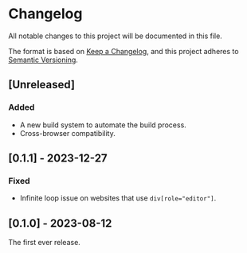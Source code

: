 # Changelog

All notable changes to this project will be documented in this file.

The format is based on [Keep a Changelog](https://keepachangelog.com/en/1.1.0/),
and this project adheres to [Semantic Versioning](https://semver.org/spec/v2.0.0.html).

## [Unreleased]

### Added

- A new build system to automate the build process.
- Cross-browser compatibility.

## [0.1.1] - 2023-12-27

### Fixed

- Infinite loop issue on websites that use `div[role="editor"]`.

## [0.1.0] - 2023-08-12

The first ever release.

